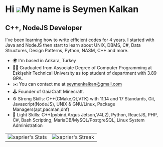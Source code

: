 
Hi ![](https://user-images.githubusercontent.com/18350557/176309783-0785949b-9127-417c-8b55-ab5a4333674e.gif)My name is Seymen Kalkan
=====================================================================================================================================

C++, NodeJS Developer
----------------------------------

I've been learning how to write efficient codes for 4 years. I started with Java and NodeJS then start to learn about UNIX, DBMS, C#, Data Structures, Design Patterns, Python, NASM, C++ and more.

*   🌍  I'm based in Ankara, Turkey
*   👨‍🎓  Graduated from Associate Degree of Computer Programming at Eskişehir Technical University as top student of department with 3.89 GPA.
*   ✉️  You can contact me at [seymenkalkan@gmail.com](mailto:seymenkalkan@gmail.com)
*   🕹  Founder of GaiaCraft Minecraft.
*   ⚙️  Strong Skills: C++(CMake,Qt,VTK) with 11,14 and 17 Standards, Git, Javascript(NodeJS), UNIX & GNU/Linux, Package Managers(apt,pacman,dnf)
*   📌  Light Skills: C++(pybind,Argus Jetson,V4L2), Python, ReactJS, PHP, C#, Bash Scripting, MariaDB/MySQL/PostgreSQL, Linux System Administration                 

<table>
  <tr>
    <td>
      <img src="https://github-readme-stats.vercel.app/api?username=xaprier&theme=gruvbox&show_icons=true&hide_border=false&count_private=true" alt="xaprier's Stats">
    </td>
    <td>
      <img src="https://github-readme-streak-stats.herokuapp.com/?user=xaprier&theme=gruvbox&hide_border=false" alt="xaprier's Streak">
    </td>
  </tr>
</table>

